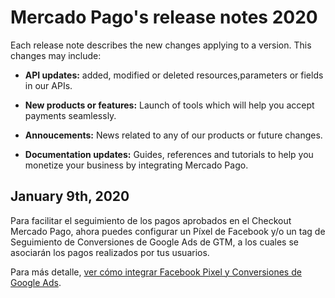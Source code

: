 # Mercado Pago's release notes 2020

Each release note describes the new changes applying to a version. This changes may include:

- **API updates:** added, modified or deleted resources,parameters or fields in our APIs.

- **New products or features:** Launch of tools which will help you accept payments seamlessly.

- **Annoucements:** News related to any of our products or future changes.

- **Documentation updates:** Guides, references and tutorials to help you monetize your business by integrating Mercado Pago.

## January 9th, 2020

Para facilitar el seguimiento de los pagos aprobados en el Checkout Mercado Pago, ahora puedes configurar un Píxel de Facebook y/o un tag de Seguimiento de Conversiones de Google Ads de GTM, a los cuales se asociarán los pagos realizados por tus usuarios.

Para más detalle, [ver cómo integrar Facebook Pixel y Conversiones de Google Ads](https://www.mercadopago.com.ar/developers/en/guides/payments/web-payment-checkout/configurations/).
